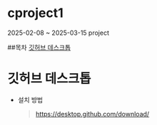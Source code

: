 # cproject1
 2025-02-08 ~ 2025-03-15 project

##목차
 [깃허브 데스크톱](#깃허브-데스크톱)

 # 깃허브 데스크톱

 + 설치 방법
   >https://desktop.github.com/download/
   
